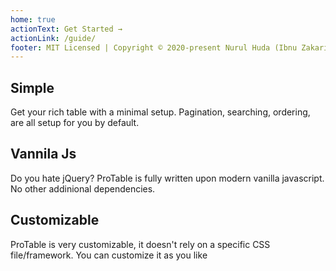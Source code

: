 ```yaml
---
home: true
actionText: Get Started →
actionLink: /guide/
footer: MIT Licensed | Copyright © 2020-present Nurul Huda (Ibnu Zakariyya)
---
```


<div style="text-align: center">
  <Bit/>
</div>

<div class="features">
  <div class="feature">
    <h2>Simple</h2>
    <p>Get your rich table with a minimal setup. Pagination, searching, ordering, are all setup for you by default.</p>
  </div>
  <div class="feature">
    <h2>Vannila Js</h2>
    <p>Do you hate jQuery? ProTable is fully written upon modern vanilla javascript. No other addinional dependencies.</p>
  </div>
  <div class="feature">
    <h2>Customizable</h2>
    <p>ProTable is very customizable, it doesn't rely on a specific CSS file/framework. You can customize it as you like</p>
  </div>
</div>